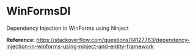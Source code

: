 # WinFormsDI
Dependency Injection in WinForms using Ninject

**Reference:** https://stackoverflow.com/questions/14127763/dependency-injection-in-winforms-using-ninject-and-entity-framework

